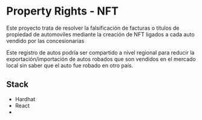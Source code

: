 # Property Rights - NFT

Este proyecto trata de resolver la falsificación de facturas o títulos de propiedad de automoviles mediante la creación de NFT ligados a cada auto vendido por las concesionarias

Este registro de autos podría ser compartido a nivel regional para reducir la exportación/importación de autos robados que son vendidos en el mercado local sin saber que el auto fue robado en otro país.

## Stack
- Hardhat
- React
- 
